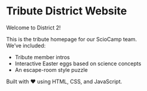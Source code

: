 # Tribute District Website

Welcome to District 2!

This is the tribute homepage for our ScioCamp team.  
We’ve included:
- Tribute member intros
- Interactive Easter eggs based on science concepts
- An escape-room style puzzle

Built with ❤️ using HTML, CSS, and JavaScript.

